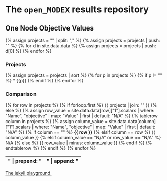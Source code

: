 ---
---

# The `open_MODEX` results repository

## One Node Objective Values

{% assign projects = "" | split: "," %}
{% assign projects = projects | push: "" %}
{% for d in site.data.data %}
  {% assign projects = projects | push: d[0] %}
{% endfor %}

### Projects

{% assign projects = projects | sort %}
{% for p in projects  %}
  {% if p != "" %} * {{p}} {% endif %}
{% endfor %}

### Comparison

<table>
{% for row in projects %}
  {% if forloop.first %}
    <thead><tr>
      {{ projects | join: "</th><th>" | prepend: "<th>" | append: "</th>" }}
    </tr></thead>
  {% else %}
    {% assign row_value = site.data.data[row]["1"].scalars
    | where: "Name", "objective"
    | map: "Value"
    | first
    | default: "N/A"
    %}
    {% tablerow column in projects %}
      {% assign column_value = site.data.data[column]["1"].scalars
      | where: "Name", "objective"
      | map: "Value"
      | first
      | default: "N/A"
      %}
      {% if column == "" %}
        <strong>{{ row }}</strong>
      {% elsif column == row %}
        {{ column_value }}
      {% elsif column_value == "N/A" or row_value == "N/A" %}
        N/A
      {% else %}
        {{ row_value | minus: column_value }}
      {% endif %}
    {% endtablerow %}
  {% endif %}
{% endfor %}
</table>

[The jekyll playground.](playground.html)

